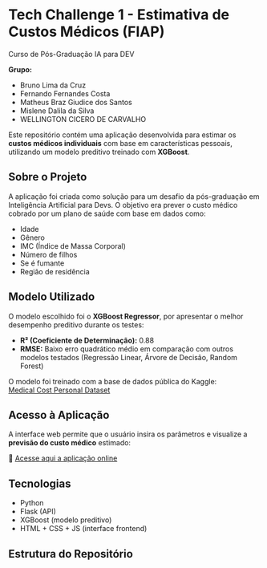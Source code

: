 # Tech Challenge 1 - Estimativa de Custos Médicos (FIAP)
Curso de Pós-Graduação IA para DEV


**Grupo:**
- Bruno Lima da Cruz
- Fernando Fernandes Costa
- Matheus Braz Giudice dos Santos
- Mislene Dalila da Silva
- WELLINGTON CICERO DE CARVALHO 


Este repositório contém uma aplicação desenvolvida para estimar os **custos médicos individuais** com base em características pessoais, utilizando um modelo preditivo treinado com **XGBoost**.

## Sobre o Projeto

A aplicação foi criada como solução para um desafio da pós-graduação em Inteligência Artificial para Devs. O objetivo era prever o custo médico cobrado por um plano de saúde com base em dados como:

- Idade
- Gênero
- IMC (Índice de Massa Corporal)
- Número de filhos
- Se é fumante
- Região de residência

## Modelo Utilizado

O modelo escolhido foi o **XGBoost Regressor**, por apresentar o melhor desempenho preditivo durante os testes:

- **R² (Coeficiente de Determinação):** 0.88
- **RMSE:** Baixo erro quadrático médio em comparação com outros modelos testados (Regressão Linear, Árvore de Decisão, Random Forest)

O modelo foi treinado com a base de dados pública do Kaggle:  
[Medical Cost Personal Dataset](https://www.kaggle.com/datasets/mirichoi0218/insurance)

## Acesso à Aplicação

A interface web permite que o usuário insira os parâmetros e visualize a **previsão do custo médico** estimado:

🔗 [Acesse aqui a aplicação online](https://techchalange1.onrender.com)

## Tecnologias

- Python
- Flask (API)
- XGBoost (modelo preditivo)
- HTML + CSS + JS (interface frontend)

## Estrutura do Repositório

